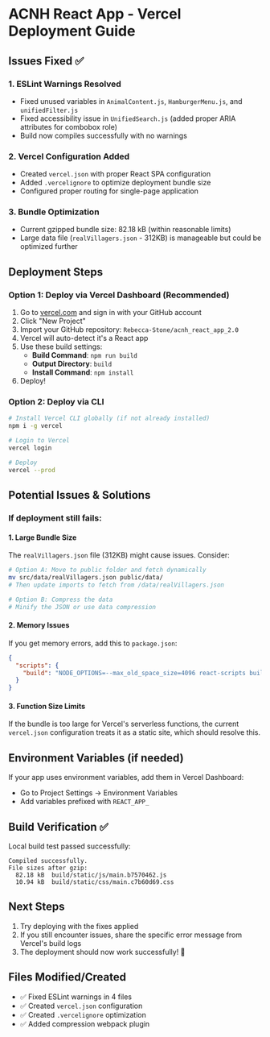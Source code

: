 # ACNH React App - Vercel Deployment Guide

## Issues Fixed ✅

### 1. ESLint Warnings Resolved

- Fixed unused variables in `AnimalContent.js`, `HamburgerMenu.js`, and `unifiedFilter.js`
- Fixed accessibility issue in `UnifiedSearch.js` (added proper ARIA attributes for combobox role)
- Build now compiles successfully with no warnings

### 2. Vercel Configuration Added

- Created `vercel.json` with proper React SPA configuration
- Added `.vercelignore` to optimize deployment bundle size
- Configured proper routing for single-page application

### 3. Bundle Optimization

- Current gzipped bundle size: 82.18 kB (within reasonable limits)
- Large data file (`realVillagers.json` - 312KB) is manageable but could be optimized further

## Deployment Steps

### Option 1: Deploy via Vercel Dashboard (Recommended)

1. Go to [vercel.com](https://vercel.com) and sign in with your GitHub account
2. Click "New Project"
3. Import your GitHub repository: `Rebecca-Stone/acnh_react_app_2.0`
4. Vercel will auto-detect it's a React app
5. Use these build settings:
   - **Build Command**: `npm run build`
   - **Output Directory**: `build`
   - **Install Command**: `npm install`
6. Deploy!

### Option 2: Deploy via CLI

```bash
# Install Vercel CLI globally (if not already installed)
npm i -g vercel

# Login to Vercel
vercel login

# Deploy
vercel --prod
```

## Potential Issues & Solutions

### If deployment still fails:

#### 1. Large Bundle Size

The `realVillagers.json` file (312KB) might cause issues. Consider:

```bash
# Option A: Move to public folder and fetch dynamically
mv src/data/realVillagers.json public/data/
# Then update imports to fetch from /data/realVillagers.json

# Option B: Compress the data
# Minify the JSON or use data compression
```

#### 2. Memory Issues

If you get memory errors, add this to `package.json`:

```json
{
  "scripts": {
    "build": "NODE_OPTIONS=--max_old_space_size=4096 react-scripts build"
  }
}
```

#### 3. Function Size Limits

If the bundle is too large for Vercel's serverless functions, the current `vercel.json` configuration treats it as a static site, which should resolve this.

## Environment Variables (if needed)

If your app uses environment variables, add them in Vercel Dashboard:

- Go to Project Settings → Environment Variables
- Add variables prefixed with `REACT_APP_`

## Build Verification ✅

Local build test passed successfully:

```
Compiled successfully.
File sizes after gzip:
  82.18 kB  build/static/js/main.b7570462.js
  10.94 kB  build/static/css/main.c7b60d69.css
```

## Next Steps

1. Try deploying with the fixes applied
2. If you still encounter issues, share the specific error message from Vercel's build logs
3. The deployment should now work successfully! 🚀

## Files Modified/Created

- ✅ Fixed ESLint warnings in 4 files
- ✅ Created `vercel.json` configuration
- ✅ Created `.vercelignore` optimization
- ✅ Added compression webpack plugin
